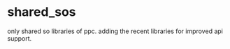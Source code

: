 # shared_sos
only shared so libraries of ppc.
adding the recent libraries for improved api support.

